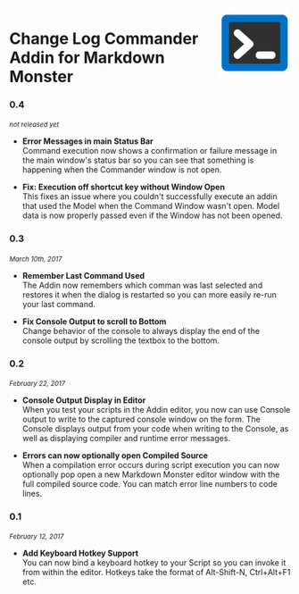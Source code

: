 ﻿<img src="icon.png" Height="128"  align="right" />

# Change Log Commander Addin for Markdown Monster 

### 0.4
<i><small>not released yet</small></i>

* **Error Messages in main Status Bar**   
Command execution now shows a confirmation or failure message in the main window's status bar so you can see that something is happening when the Commander window is not open. 

* **Fix: Execution off shortcut key without Window Open**  
This fixes an issue where you couldn't successfully execute an addin that used the Model when the Command Window wasn't open. Model data is now properly passed even if the Window has not been opened.

### 0.3
<i><small>March 10th, 2017</small></i>

* **Remember Last Command Used**  
The Addin now remembers which comman was last selected and restores it when the dialog is restarted so you can more easily re-run your last command.

* **Fix Console Output to scroll to Bottom**  
Change behavior of the console to always display the end of the console output by scrolling the textbox to the bottom.

### 0.2
<i><small>February 22, 2017</small></i>

* **Console Output Display in Editor**   
When you test your scripts in the Addin editor, you now can use Console output to write to the captured console window on the form. The Console displays output from your code when writing to the Console, as well as displaying compiler and runtime error messages.

* **Errors can now optionally open Compiled Source**  
When a compilation error occurs during script execution you can now optionally pop open a new Markdown Monster editor window with the full compiled source code. You can match error line numbers to code lines.

### 0.1
<i><small>February 12, 2017</small></i>

* **Add Keyboard Hotkey Support**  
You can now bind a keyboard hotkey to your Script so you can invoke it from within the editor. Hotkeys take the format of Alt-Shift-N, Ctrl+Alt+F1 etc.

